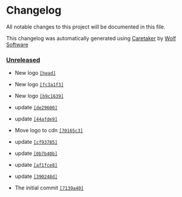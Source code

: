 # Changelog

All notable changes to this project will be documented in this file.


This changelog was automatically generated using [Caretaker](https://github.com/DevelopersToolbox/caretaker) by [Wolf Software](https://github.com/WolfSoftware)

### [Unreleased](https://github.com/CICDToolbox/github-linguist/compare/v0.1.0...HEAD)

- New logo [`[head]`](https://github.com/CICDToolbox/github-linguist/commit/)

- New logo [`[fc3a1f3]`](https://github.com/CICDToolbox/github-linguist/commit/fc3a1f378173ad41304ee89c5a6b617c0f920802)

- New logo [`[b9c1639]`](https://github.com/CICDToolbox/github-linguist/commit/b9c16393de5750d0bb4f04331693be0ef0c4015c)

- update [`[de29600]`](https://github.com/CICDToolbox/github-linguist/commit/de29600a998f99047dd47df85c9feddce0818c18)

- update [`[44afde9]`](https://github.com/CICDToolbox/github-linguist/commit/44afde9ac88b495a6629f0664bddd72ba7900d56)

- Move logo to cdn [`[70165c3]`](https://github.com/CICDToolbox/github-linguist/commit/70165c342aff87e74623ffcd0290a9834338dbe4)

- update [`[cf93785]`](https://github.com/CICDToolbox/github-linguist/commit/cf93785cbb6d2da650885175948b104673b2d9a5)

- update [`[0b7b40b]`](https://github.com/CICDToolbox/github-linguist/commit/0b7b40b736f1e91929ae6f4d37bda71c610507de)

- update [`[af1fce8]`](https://github.com/CICDToolbox/github-linguist/commit/af1fce8bc1de7eb94ffe1e85c1ffcd8f97a5d41d)

- update [`[390248d]`](https://github.com/CICDToolbox/github-linguist/commit/390248db3111c7bbc56db539504562d6f77fe794)

- The initial commit [`[7139a40]`](https://github.com/CICDToolbox/github-linguist/commit/7139a402c61003d84c8209893bdb5a682f2e5c92)


